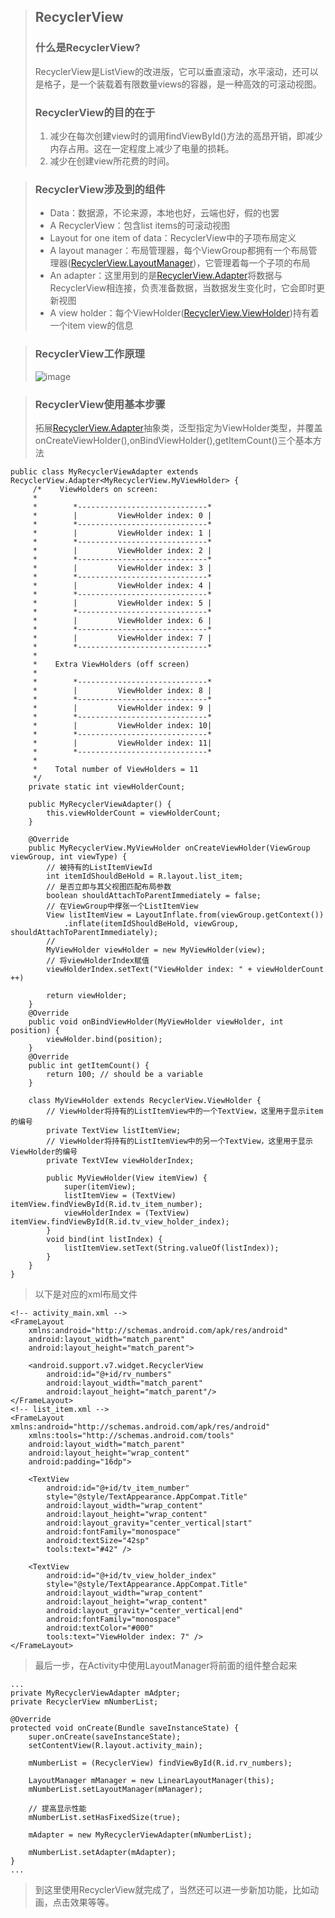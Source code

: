 > ## RecyclerView
> ### 什么是RecyclerView?
> RecyclerView是ListView的改进版，它可以垂直滚动，水平滚动，还可以是格子，是一个装载着有限数量views的容器，是一种高效的可滚动视图。
> ### RecyclerView的目的在于
> 1. 减少在每次创建view时的调用findViewById()方法的高昂开销，即减少内存占用。这在一定程度上减少了电量的损耗。
> 2. 减少在创建view所花费的时间。

> ### RecyclerView涉及到的组件
> - Data：数据源，不论来源，本地也好，云端也好，假的也罢
> - A RecyclerView：包含list items的可滚动视图
> - Layout for one item of data：RecyclerView中的子项布局定义
> - A layout manager：布局管理器，每个ViewGroup都拥有一个布局管理器([RecyclerView.LayoutManager](https://developer.android.com/reference/android/support/v7/widget/RecyclerView.LayoutManager.html))，它管理着每一个子项的布局
> - An adapter：这里用到的是[RecyclerView.Adapter](https://developer.android.com/reference/android/support/v7/widget/RecyclerView.Adapter.html)将数据与RecyclerView相连接，负责准备数据，当数据发生变化时，它会即时更新视图
> - A view holder：每个ViewHolder([RecyclerView.ViewHolder](https://developer.android.com/reference/android/support/v7/widget/RecyclerView.ViewHolder.html))持有着一个item view的信息

> ### RecyclerView工作原理
> ![image](https://raw.githubusercontent.com/lzjlxebr/Knowledge-reserve-for-my-app/master/images/RecyclerView%E5%B7%A5%E4%BD%9C%E5%8E%9F%E7%90%86.png)

> ### RecyclerView使用基本步骤
> 拓展[RecyclerView.Adapter](https://developer.android.com/reference/android/support/v7/widget/RecyclerView.Adapter.html)抽象类，泛型指定为ViewHolder类型，并覆盖onCreateViewHolder(),onBindViewHolder(),getItemCount()三个基本方法
```
public class MyRecyclerViewAdapter extends RecyclerView.Adapter<MyRecyclerView.MyViewHolder> {
     /*    ViewHolders on screen:
     *
     *        *-----------------------------*
     *        |         ViewHolder index: 0 |
     *        *-----------------------------*
     *        |         ViewHolder index: 1 |
     *        *-----------------------------*
     *        |         ViewHolder index: 2 |
     *        *-----------------------------*
     *        |         ViewHolder index: 3 |
     *        *-----------------------------*
     *        |         ViewHolder index: 4 |
     *        *-----------------------------*
     *        |         ViewHolder index: 5 |
     *        *-----------------------------*
     *        |         ViewHolder index: 6 |
     *        *-----------------------------*
     *        |         ViewHolder index: 7 |
     *        *-----------------------------*
     *
     *    Extra ViewHolders (off screen)
     *
     *        *-----------------------------*
     *        |         ViewHolder index: 8 |
     *        *-----------------------------*
     *        |         ViewHolder index: 9 |
     *        *-----------------------------*
     *        |         ViewHolder index: 10|
     *        *-----------------------------*
     *        |         ViewHolder index: 11|
     *        *-----------------------------*
     *
     *    Total number of ViewHolders = 11
     */
    private static int viewHolderCount;
    
    public MyRecyclerViewAdapter() {
        this.viewHolderCount = viewHolderCount;
    }

    @Override
    public MyRecyclerView.MyViewHolder onCreateViewHolder(ViewGroup viewGroup, int viewType) {
        // 被持有的ListItemViewId
        int itemIdShouldBeHold = R.layout.list_item;
        // 是否立即与其父视图匹配布局参数
        boolean shouldAttachToParentImmediately = false;
        // 在ViewGroup中撑张一个ListItemView
        View listItemView = LayoutInflate.from(viewGroup.getContext())
            .inflate(itemIdShouldBeHold, viewGroup, shouldAttachToParentImmediately);
        //
        MyViewHolder viewHolder = new MyViewHolder(view);
        // 将viewHolderIndex赋值
        viewHolderIndex.setText("ViewHolder index: " + viewHolderCount ++)
        
        return viewHolder;
    }
    @Override
    public void onBindViewHolder(MyViewHolder viewHolder, int position) {
        viewHolder.bind(position);
    }
    @Override
    public int getItemCount() {
        return 100; // should be a variable
    }
  
    class MyViewHolder extends RecyclerView.ViewHolder {
        // ViewHolder将持有的ListItemView中的一个TextView，这里用于显示item的编号
        private TextView listItemView;
        // ViewHolder将持有的ListItemView中的另一个TextView，这里用于显示ViewHolder的编号
        private TextVIew viewHolderIndex;
      
        public MyViewHolder(View itemView) {
            super(itemView);
            listItemView = (TextView) itemView.findViewById(R.id.tv_item_number);
            viewHolderIndex = (TextView) itemView.findViewById(R.id.tv_view_holder_index);
        }
        void bind(int listIndex) {
            listItemView.setText(String.valueOf(listIndex));
        }
    }
}
```
> 以下是对应的xml布局文件
```
<!-- activity_main.xml -->
<FrameLayout
    xmlns:android="http://schemas.android.com/apk/res/android"
    android:layout_width="match_parent"
    android:layout_height="match_parent">

    <android.support.v7.widget.RecyclerView
        android:id="@+id/rv_numbers"
        android:layout_width="match_parent"
        android:layout_height="match_parent"/>
</FrameLayout>
<!-- list_item.xml -->
<FrameLayout xmlns:android="http://schemas.android.com/apk/res/android"
    xmlns:tools="http://schemas.android.com/tools"
    android:layout_width="match_parent"
    android:layout_height="wrap_content"
    android:padding="16dp">

    <TextView
        android:id="@+id/tv_item_number"
        style="@style/TextAppearance.AppCompat.Title"
        android:layout_width="wrap_content"
        android:layout_height="wrap_content"
        android:layout_gravity="center_vertical|start"
        android:fontFamily="monospace"
        android:textSize="42sp"
        tools:text="#42" />

    <TextView
        android:id="@+id/tv_view_holder_index"
        style="@style/TextAppearance.AppCompat.Title"
        android:layout_width="wrap_content"
        android:layout_height="wrap_content"
        android:layout_gravity="center_vertical|end"
        android:fontFamily="monospace"
        android:textColor="#000"
        tools:text="ViewHolder index: 7" />
</FrameLayout>
```
> 最后一步，在Activity中使用LayoutManager将前面的组件整合起来
```
...
private MyRecyclerViewAdapter mAdpter;
private RecyclerView mNumberList;

@Override
protected void onCreate(Bundle saveInstanceState) {
    super.onCreate(saveInstanceState);
    setContentView(R.layout.activity_main);
    
    mNumberList = (RecyclerView) findViewById(R.id.rv_numbers);
    
    LayoutManager mManager = new LinearLayoutManager(this);
    mNumberList.setLayoutManager(mManager);
    
    // 提高显示性能
    mNumberList.setHasFixedSize(true);
    
    mAdapter = new MyRecyclerViewAdapter(mNumberList);
    
    mNumberList.setAdapter(mAdapter);
}
...
```
> 到这里使用RecyclerView就完成了，当然还可以进一步新加功能，比如动画，点击效果等等。
